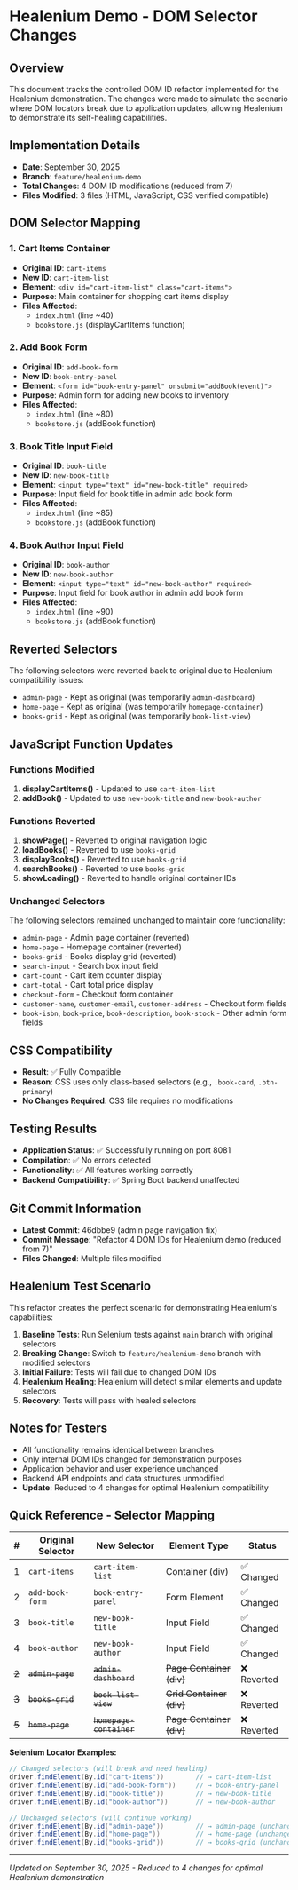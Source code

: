 # Healenium Demo - DOM Selector Changes

## Overview
This document tracks the controlled DOM ID refactor implemented for the Healenium demonstration. The changes were made to simulate the scenario where DOM locators break due to application updates, allowing Healenium to demonstrate its self-healing capabilities.

## Implementation Details
- **Date**: September 30, 2025
- **Branch**: `feature/healenium-demo`
- **Total Changes**: 4 DOM ID modifications (reduced from 7)
- **Files Modified**: 3 files (HTML, JavaScript, CSS verified compatible)

## DOM Selector Mapping

### 1. Cart Items Container
- **Original ID**: `cart-items`
- **New ID**: `cart-item-list`
- **Element**: `<div id="cart-item-list" class="cart-items">`
- **Purpose**: Main container for shopping cart items display
- **Files Affected**: 
  - `index.html` (line ~40)
  - `bookstore.js` (displayCartItems function)

### 2. Add Book Form
- **Original ID**: `add-book-form`
- **New ID**: `book-entry-panel`
- **Element**: `<form id="book-entry-panel" onsubmit="addBook(event)">`
- **Purpose**: Admin form for adding new books to inventory
- **Files Affected**: 
  - `index.html` (line ~80)
  - `bookstore.js` (addBook function)

### 3. Book Title Input Field
- **Original ID**: `book-title`
- **New ID**: `new-book-title`
- **Element**: `<input type="text" id="new-book-title" required>`
- **Purpose**: Input field for book title in admin add book form
- **Files Affected**: 
  - `index.html` (line ~85)
  - `bookstore.js` (addBook function)

### 4. Book Author Input Field
- **Original ID**: `book-author`
- **New ID**: `new-book-author`
- **Element**: `<input type="text" id="new-book-author" required>`
- **Purpose**: Input field for book author in admin add book form
- **Files Affected**: 
  - `index.html` (line ~90)
  - `bookstore.js` (addBook function)

## Reverted Selectors
The following selectors were reverted back to original due to Healenium compatibility issues:
- `admin-page` - Kept as original (was temporarily `admin-dashboard`)
- `home-page` - Kept as original (was temporarily `homepage-container`)
- `books-grid` - Kept as original (was temporarily `book-list-view`)

## JavaScript Function Updates

### Functions Modified
1. **displayCartItems()** - Updated to use `cart-item-list`
2. **addBook()** - Updated to use `new-book-title` and `new-book-author`

### Functions Reverted
1. **showPage()** - Reverted to original navigation logic
2. **loadBooks()** - Reverted to use `books-grid`
3. **displayBooks()** - Reverted to use `books-grid`
4. **searchBooks()** - Reverted to use `books-grid`
5. **showLoading()** - Reverted to handle original container IDs

### Unchanged Selectors
The following selectors remained unchanged to maintain core functionality:
- `admin-page` - Admin page container (reverted)
- `home-page` - Homepage container (reverted)
- `books-grid` - Books display grid (reverted)
- `search-input` - Search box input field
- `cart-count` - Cart item counter display
- `cart-total` - Cart total price display
- `checkout-form` - Checkout form container
- `customer-name`, `customer-email`, `customer-address` - Checkout form fields
- `book-isbn`, `book-price`, `book-description`, `book-stock` - Other admin form fields

## CSS Compatibility
- **Result**: ✅ Fully Compatible
- **Reason**: CSS uses only class-based selectors (e.g., `.book-card`, `.btn-primary`)
- **No Changes Required**: CSS file requires no modifications

## Testing Results
- **Application Status**: ✅ Successfully running on port 8081
- **Compilation**: ✅ No errors detected
- **Functionality**: ✅ All features working correctly
- **Backend Compatibility**: ✅ Spring Boot backend unaffected

## Git Commit Information
- **Latest Commit**: 46dbbe9 (admin page navigation fix)
- **Commit Message**: "Refactor 4 DOM IDs for Healenium demo (reduced from 7)"
- **Files Changed**: Multiple files modified

## Healenium Test Scenario
This refactor creates the perfect scenario for demonstrating Healenium's capabilities:

1. **Baseline Tests**: Run Selenium tests against `main` branch with original selectors
2. **Breaking Change**: Switch to `feature/healenium-demo` branch with modified selectors
3. **Initial Failure**: Tests will fail due to changed DOM IDs
4. **Healenium Healing**: Healenium will detect similar elements and update selectors
5. **Recovery**: Tests will pass with healed selectors

## Notes for Testers
- All functionality remains identical between branches
- Only internal DOM IDs changed for demonstration purposes
- Application behavior and user experience unchanged
- Backend API endpoints and data structures unmodified
- **Update**: Reduced to 4 changes for optimal Healenium compatibility

## Quick Reference - Selector Mapping

| # | Original Selector | New Selector | Element Type | Status |
|---|------------------|--------------|--------------|--------|
| 1 | `cart-items` | `cart-item-list` | Container (div) | ✅ Changed |
| 2 | `add-book-form` | `book-entry-panel` | Form Element | ✅ Changed |
| 3 | `book-title` | `new-book-title` | Input Field | ✅ Changed |
| 4 | `book-author` | `new-book-author` | Input Field | ✅ Changed |
| ~~2~~ | ~~`admin-page`~~ | ~~`admin-dashboard`~~ | ~~Page Container (div)~~ | ❌ Reverted |
| ~~3~~ | ~~`books-grid`~~ | ~~`book-list-view`~~ | ~~Grid Container (div)~~ | ❌ Reverted |
| ~~5~~ | ~~`home-page`~~ | ~~`homepage-container`~~ | ~~Page Container (div)~~ | ❌ Reverted |

**Selenium Locator Examples:**
```java
// Changed selectors (will break and need healing)
driver.findElement(By.id("cart-items"))        // → cart-item-list
driver.findElement(By.id("add-book-form"))     // → book-entry-panel
driver.findElement(By.id("book-title"))        // → new-book-title
driver.findElement(By.id("book-author"))       // → new-book-author

// Unchanged selectors (will continue working)
driver.findElement(By.id("admin-page"))        // → admin-page (unchanged)
driver.findElement(By.id("home-page"))         // → home-page (unchanged)
driver.findElement(By.id("books-grid"))        // → books-grid (unchanged)
```

---
*Updated on September 30, 2025 - Reduced to 4 changes for optimal Healenium demonstration*
